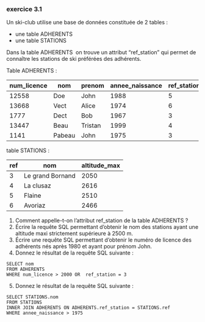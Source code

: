 ### exercice 3.1

Un ski-club utilise une base de données constituée de 2 tables :

- une table ADHERENTS
- une table STATIONS 

Dans la table ADHERENTS  on trouve un attribut “ref_station” qui permet de connaître les stations de ski préférées des adhérents.

Table ADHERENTS :

| num_licence | nom    | prenom  | annee_naissance | ref_station |
| ----------- | ------ | ------- | --------------- | ----------- |
| 12558       | Doe    | John    | 1988            | 5           |
| 13668       | Vect   | Alice   | 1974            | 6           |
| 1777        | Dect   | Bob     | 1967            | 3           |
| 13447       | Beau   | Tristan | 1999            | 4           |
| 1141        | Pabeau | John    | 1975            | 3           |

table STATIONS :

| ref | nom              | altitude_max |
| --- | ---------------- | ------------ |
| 3   | Le grand Bornand | 2050         |
| 4   | La clusaz        | 2616         |
| 5   | Flaine           | 2510         |
| 6   | Avoriaz          | 2466         |

1. Comment appelle-t-on l’attribut ref_station de la table ADHERENTS ?
2. Écrire la requête SQL permettant d’obtenir le nom des stations ayant une altitude maxi strictement supérieure à 2500 m.
3. Écrire une requête SQL permettant d’obtenir le numéro de licence des adhérents nés après 1980 et ayant pour prénom John.
4. Donnez le résultat de la requête SQL suivante :
```
SELECT nom 
FROM ADHERENTS 
WHERE num_licence > 2000 OR  ref_station = 3
```
5. Donnez le résultat de la requête SQL suivante :
```
SELECT STATIONS.nom
FROM STATIONS
INNER JOIN ADHERENTS ON ADHERENTS.ref_station = STATIONS.ref
WHERE annee_naissance > 1975
```
